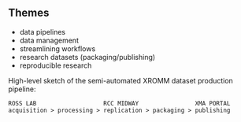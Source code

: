 ## Themes

* data pipelines
* data management
* streamlining workflows
* research datasets (packaging/publishing)
* reproducible research

High-level sketch of the semi-automated XROMM dataset production pipeline:

    ROSS LAB                   RCC MIDWAY                XMA PORTAL
    acquisition > processing > replication > packaging > publishing 
